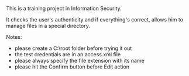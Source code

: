 This is a training project in Information Security.

It checks the user's authenticity and if everything's correct, allows him to manage files in a special directory.

Notes:
 - please create a C:\root folder before trying it out
 - the test credentials are in an access.xml file
 - please always specify the file extension with its name
 - please hit the Confirm button before Edit action